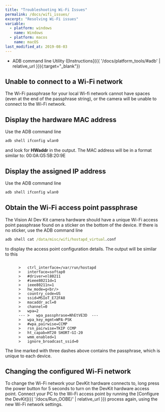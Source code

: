 ```yaml
---
title: "Troubleshooting Wi-Fi Issues"
permalink: /docs/wifi_issues/
excerpt: "Resolving Wi-Fi issues"
variable:
  - platform: windows
    name: Windows
  - platform: macos
    name: macOS
last_modified_at: 2019-08-03
---
```

* ADB command line Utility ([Instructions]({{ '/docs/platform_tools/#adb' | relative_url }}){:target="_blank"})

## Unable to connect to a Wi-Fi network

The Wi-Fi passphrase for your local Wi-fi network cannot have spaces (even at the end of the passphrase string), or the camera will be unable to connect to the Wi-Fi network.

## Display the hardware MAC address

Use the ADB command line

```cmd
adb shell ifconfig wlan0
```

and look for **HWaddr** in the output. The MAC address will be in a format similar to:  00:0A:G5:5B:20:9E

## Display the assigned IP address

Use the ADB command line

```cmd
adb shell ifconfig wlan0
```

## Obtain the Wi-Fi access point passphrase

The Vision AI Dev Kit camera hardware should have a unique Wi-Fi access point passphrase found on a sticker on the bottom of the device. If there is no sticker, use the ADB command line

```cmd
adb shell cat /data/misc/wifi/hostapd_virtual.conf
```

to display the access point configuration details. The output will be similar to this

```terminal

      >   ctrl_interface=/var/run/hostapd
      >   interface=softap0
      >   #driver=nl80211
      >   #ieee80211d=1
      >   ieee80211n=1
      >   hw_mode=g<br/>
      >   country_code=US
      >   ssid=MSIoT_E72FA8
      >   macaddr_acl=0
      >   channel=0
      >   wpa=2
      --- >   wpa_passphrase=NhEtVE3D  ---
      >   wpa_key_mgmt=WPA-PSK
      >   #wpa_pairwise=CCMP
      >   rsn_pairwise=TKIP CCMP
      >   ht_capab=HT20 SHORT-GI-20
      >   wmm_enabled=1
      >   ignore_broadcast_ssid=0
```

  The line marked with three dashes above contains the passphrase, which is unique to each device.

## Changing the configured Wi-Fi network

To change the Wi-Fi network your DevKit hardware connects to, long press the power button for 5 seconds to turn on the DevKit hardware access point. Connect your PC to the Wi-Fi access point by running the [Configure the DevKit]({{ '/docs/Run_OOBE/' | relative_url }}) process again, using the new Wi-Fi network settings.
